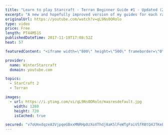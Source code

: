 ```yaml
---
title: "Learn to play Starcraft - Terran Beginner Guide #1 - Updated (2017 LOTV)"
excerpt: "A new and hopefully improved version of my guides for each race where I go over as many basics as possible while doing it live :)  I strongly believe that a super structured guide style is not very helpful compared to watching/playing the game actively.  Feedback is greatly appreciated. -- Watch live"
originalUrl: https://youtube.com/watch?v=qL9Ns0ORolo
type: video
price: Free
length: PT44M51S
publishedDateTime: 2017-11-19T17:08:52Z
heat: 57

featuredContent: "<iframe width=\"800\" height=\"500\" frameborder=\"0\" src=\"https://www.youtube.com/embed/qL9Ns0ORolo\" allow=\"accelerometer; autoplay; encrypted-media; gyroscope; picture-in-picture\" allowfullscreen></iframe>"

provider:
  name: WinterStarcraft
  domain: youtube.com

topics:
  - StarCraft 2
  - Terran

images:
  - url: https://i.ytimg.com/vi/qL9Ns0ORolo/maxresdefault.jpg
    width: 1280
    height: 720
    isCached: true

secured: "v7oUmxdqzeA3VjpqeGBxxMNRHp0zXoXThdj8aK5lFeWTgFaiVSfRBtQ4JTKeEsRV5/N8KbllRmH6psJMOaisiACdqZzIJJlkKQAk0V1zLotGth8Xe+pLMJkHiMJsKJGtetrLHylCSSEC68H6xLDqlBlv0nFcDO42ei9HBLMI0+8Nx1nFKtT25aM69TOZZsbGaSnpuo0z8xXJt8FwU9jJ4EwSTOHsrjIWGbIycmAUoenxZoe0VNdQg8SLZN70jF4GDlVHPjnW8jptG+HF0i3yKYNeBtzo5Vd7FpnRqfZpfP6U/HBje/M8gbqZaQFaMMk4G3U3pOxfp7CqL2+6kTvBC1ObrethyCaBeU2dUO1sdboiiNUo7HIHUGnop0X/BOYaJJ+s2aeFIYZ0wwj4bnYpR+EG/SHwxGOkkD8o2vHUKybqpau0E008DQ4U8HMm1U+1;Fmtw26LEX+lUpYugbN47uw=="
---
```



